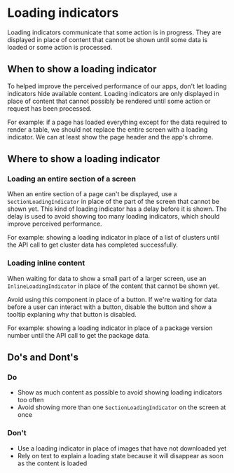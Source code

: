 # Loading indicators
Loading indicators communicate that some action is in progress. They are displayed in place of content that cannot be shown until some data is loaded or some action is processed.

## When to show a loading indicator
To helped improve the perceived performance of our apps, don't let loading indicators hide available content. Loading indicators are only displayed in place of content that cannot possibly be rendered until some action or request has been processed.

For example: if a page has loaded everything except for the data required to render a table, we should not replace the entire screen with a loading indicator. We can at least show the page header and the app's chrome.

## Where to show a loading indicator

### Loading an entire section of a screen
When an entire section of a page can't be displayed, use a `SectionLoadingIndicator` in place of the part of the screen that cannot be shown yet. This kind of loading indicator has a delay before it is shown. The delay is used to avoid showing too many loading indicators, which should improve perceived performance.

For example: showing a loading indicator in place of a list of clusters until the API call to get cluster data has completed successfully.

### Loading inline content
When waiting for data to show a small part of a larger screen, use an `InlineLoadingIndicator` in place of the content that cannot be shown yet.

Avoid using this component in place of a button. If we're waiting for data before a user can interact with a button, disable the button and show a tooltip explaning why that button is disabled.

For example: showing a loading indicator in place of a package version number until the API call to get the package data.

## Do's and Dont's

### Do
- Show as much content as possible to avoid showing loading indicators too often
- Avoid showing more than one `SectionLoadingIndicator` on the screen at once

### Don't
- Use a loading indicator in place of images that have not downloaded yet
- Rely on text to explain a loading state because it will disappear as soon as the content is loaded
